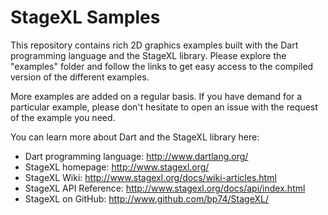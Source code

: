# StageXL Samples

This repository contains rich 2D graphics examples built with the Dart 
programming language and the StageXL library. Please explore the "examples" 
folder and follow the links to get easy access to the compiled version of 
the different examples.

More examples are added on a regular basis. If you have demand for a
particular example, please don't hesitate to open an issue with the 
request of the example you need.
 
You can learn more about Dart and the StageXL library here:

* Dart programming language: <http://www.dartlang.org/>
* StageXL homepage: <http://www.stagexl.org/>
* StageXL Wiki: <http://www.stagexl.org/docs/wiki-articles.html>
* StageXL API Reference: <http://www.stagexl.org/docs/api/index.html>
* StageXL on GitHub: <http://www.github.com/bp74/StageXL/>

